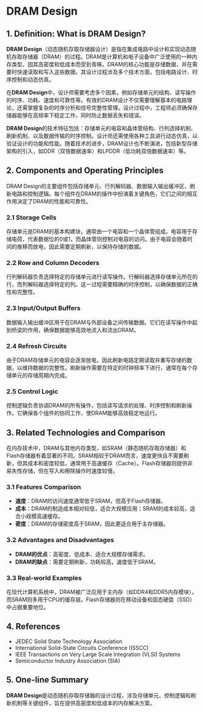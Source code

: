 # DRAM Design

## 1. Definition: What is **DRAM Design**?
**DRAM Design**（动态随机存取存储器设计）是指在集成电路中设计和实现动态随机存取存储器（DRAM）的过程。DRAM是计算机和电子设备中广泛使用的一种内存类型，因其高密度和低成本而受到青睐。DRAM的核心功能是存储数据，并在需要时快速读取和写入这些数据。其设计过程涉及多个技术方面，包括电路设计、时序控制和动态仿真。

在**DRAM Design**中，设计师需要考虑多个因素，例如存储单元的结构、读写操作的时序、功耗、速度和可靠性等。有效的DRAM设计不仅需要理解基本的电路理论，还需掌握复杂的时序分析和信号完整性管理。设计过程中，工程师必须确保存储器能够在高频率下稳定工作，同时防止数据丢失和错误。

**DRAM Design**的技术特征包括：存储单元的电容和晶体管结构、行列选择机制、刷新机制、以及数据传输的时序控制。设计师还需使用各种工具进行动态仿真，以验证设计的功能和性能。随着技术的进步，DRAM设计也不断演进，包括新型存储架构的引入，如DDR（双倍数据速率）和LPDDR（低功耗双倍数据速率）等。

## 2. Components and Operating Principles
DRAM Design的主要组件包括存储单元、行列解码器、数据输入输出缓冲区、刷新电路和控制逻辑。每个组件在DRAM的操作中扮演着关键角色，它们之间的相互作用决定了DRAM的性能和可靠性。

### 2.1 Storage Cells
存储单元是DRAM的基本构建块，通常由一个电容和一个晶体管组成。电容用于存储电荷，代表数据位的0或1，而晶体管则控制对电容的访问。由于电容会随着时间的推移而放电，因此需要定期刷新，以保持存储的数据。

### 2.2 Row and Column Decoders
行列解码器负责选择特定的存储单元进行读写操作。行解码器选择存储单元所在的行，而列解码器选择特定的列。这一过程需要精确的时序控制，以确保数据的正确性和完整性。

### 2.3 Input/Output Buffers
数据输入输出缓冲区用于在DRAM与外部设备之间传输数据。它们在读写操作中起到桥梁的作用，确保数据能够高效地流入和流出DRAM。

### 2.4 Refresh Circuits
由于DRAM存储单元的电容会逐渐放电，因此刷新电路定期读取并重写存储的数据，以维持数据的完整性。刷新操作需要在特定的时钟频率下进行，通常在每个存储单元的存储周期内完成。

### 2.5 Control Logic
控制逻辑负责协调DRAM的所有操作，包括读写请求的处理、时序控制和刷新操作。它确保各个组件的协同工作，使DRAM能够高效稳定地运行。

## 3. Related Technologies and Comparison
在内存技术中，DRAM与其他内存类型，如SRAM（静态随机存取存储器）和Flash存储器有着显著的不同。SRAM相较于DRAM而言，速度更快且不需要刷新，但其成本和密度较低，通常用于高速缓存（Cache）。Flash存储器则提供非易失性存储，但在写入和擦除操作时速度较慢。

### 3.1 Features Comparison
- **速度**：DRAM的访问速度通常低于SRAM，但高于Flash存储器。
- **成本**：DRAM的制造成本相对较低，适合大规模应用；SRAM的成本较高，适合小规模高速缓存。
- **密度**：DRAM的存储密度高于SRAM，因此更适合用于主存储器。

### 3.2 Advantages and Disadvantages
- **DRAM的优点**：高密度、低成本、适合大规模存储需求。
- **DRAM的缺点**：需要定期刷新，功耗较高，速度低于SRAM。

### 3.3 Real-world Examples
在现代计算机系统中，DRAM被广泛应用于主内存（如DDR4和DDR5内存模块），而SRAM则多用于CPU的缓存层。Flash存储器则在移动设备和固态硬盘（SSD）中占据重要地位。

## 4. References
- JEDEC Solid State Technology Association
- International Solid-State Circuits Conference (ISSCC)
- IEEE Transactions on Very Large Scale Integration (VLSI) Systems
- Semiconductor Industry Association (SIA)

## 5. One-line Summary
**DRAM Design**是动态随机存取存储器的设计过程，涉及存储单元、控制逻辑和刷新机制等关键组件，旨在提供高密度和低成本的内存解决方案。